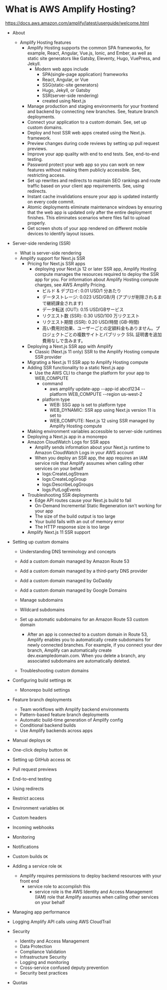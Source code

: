 
# What is AWS Amplify Hosting?

https://docs.aws.amazon.com/amplify/latest/userguide/welcome.html

- About
  - Amplify Hosting features
    - Amplify Hosting supports the common SPA frameworks, for example, React, Angular, Vue.js, Ionic, and Ember, as well as static site generators like Gatsby, Eleventy, Hugo, VuePress, and Jekyll.
        - Modern web apps include
            - SPA(single-page application) frameworks
            - React, Angular, or Vue
            - SSG(static-site generators)
            - Hugo, Jekyll, or Gatsby
            - SSR(server-side rendering)
            - created using Next.js
    - Manage production and staging environments for your frontend and backend by connecting new branches. See, feature branch deployments.
    - Connect your application to a custom domain. See, set up custom domains.
    - Deploy and host SSR web apps created using the Next.js. framework.
    - Preview changes during code reviews by setting up pull request previews.
    - Improve your app quality with end to end tests. See, end-to-end testing.
    - Password protect your web app so you can work on new features without making them publicly accessible. See, restricting access.
    - Set up rewrites and redirects to maintain SEO rankings and route traffic based on your client app requirements. See, using redirects.
    - Instant cache invalidations ensure your app is updated instantly on every code commit.
    - Atomic deployments eliminate maintenance windows by ensuring that the web app is updated only after the entire deployment finishes. This eliminates scenarios where files fail to upload properly.
    - Get screen shots of your app rendered on different mobile devices to identify layout issues.

- Server-side rendering (SSR)
  - What is server-side rendering
  - Amplify support for Next.js SSR
    - Pricing for Next.js SSR apps
      - deploying your Next.js 12 or later SSR app, Amplify Hosting compute manages the resources required to deploy the SSR app for you. For information about Amplify Hosting compute charges, see AWS Amplify Pricing.
        - ビルド & デプロイ: 0.01 USD/1 分あたり
        - データストレージ: 0.023 USD/GB/月 (アプリが削除されるまで継続課金されます)
        - データ転送 (OUT): 0.15 USD/GBサービス
        - リクエスト数 (SSR): 0.30 USD/100 万リクエスト
        - リクエスト期間 (SSR): 0.20 USD/時間 (GB-時間)
        - 高い費用対効果、ユーザーごとの定額料金もありません。プロジェクトごとの複数サイトとパブリック SSL 証明書を追加費用なしで含みます。
    - Deploying a Next.js SSR app with Amplify
      - Classic (Next.js 11 only) SSR to the Amplify Hosting compute SSR provider
    - Migrating a Next.js 11 SSR app to Amplify Hosting compute
    - Adding SSR functionality to a static Next.js app
      - Use the AWS CLI to change the platform for your app to WEB_COMPUTE
        - command
          - aws amplify update-app --app-id abcd1234 --platform WEB_COMPUTE --region us-west-2
        - platform type
            - WEB: SSG app is set to platform type
            - WEB_DYNAMIC: SSR app using Next.js version 11 is set to 
            - WEB_COMPUTE: Next.js 12 using SSR managed by Amplify Hosting compute
    - Making environment variables accessible to server-side runtimes
    - Deploying a Next.js app in a monorepo
    - Amazon CloudWatch Logs for SSR apps
      - Amplify sends information about your Next.js runtime to Amazon CloudWatch Logs in your AWS account
      - When you deploy an SSR app, the app requires an IAM service role that Amplify assumes when calling other services on your behalf
        - logs:CreateLogStream
        - logs:CreateLogGroup
        - logs:DescribeLogGroups
        - logs:PutLogEvents
    - Troubleshooting SSR deployments
      - Edge API routes cause your Next.js build to fail
      - On-Demand Incremental Static Regeneration isn't working for your app
      - The size of the build output is too large
      - Your build fails with an out of memory error
      - The HTTP response size is too large
    - Amplify Next.js 11 SSR support

- Setting up custom domains
  - Understanding DNS terminology and concepts
  - Add a custom domain managed by Amazon Route 53
  - Add a custom domain managed by a third-party DNS provider
  - Add a custom domain managed by GoDaddy
  - Add a custom domain managed by Google Domains
  - Manage subdomains
  - Wildcard subdomains
  - Set up automatic subdomains for an Amazon Route 53 custom domain
    - After an app is connected to a custom domain in Route 53, Amplify enables you to automatically create subdomains for newly connected branches. For example, if you connect your dev branch, Amplify can automatically create dev.exampledomain.com. When you delete a branch, any associated subdomains are automatically deleted.


  - Troubleshooting custom domains

- Configuring build settings `OK`
  - Monorepo build settings

- Feature branch deployments
  - Team workflows with Amplify backend environments
  - Pattern-based feature branch deployments
  - Automatic build-time generation of Amplify config
  - Conditional backend builds
  - Use Amplify backends across apps

- Manual deploys `OK`

- One-click deploy button `OK`

- Setting up GitHub access `OK`

- Pull request previews

- End-to-end testing

- Using redirects

- Restrict access

- Environment variables `OK`

- Custom headers

- Incoming webhooks

- Monitoring

- Notifications

- Custom builds `OK`

- Adding a service role `OK`
  - Amplify requires permissions to deploy backend resources with your front end
    - service role to accomplish this
      - service role is the AWS Identity and Access Management (IAM) role that Amplify assumes when calling other services on your behalf
- Managing app performance

- Logging Amplify API calls using AWS CloudTrail

- Security
  - Identity and Access Management
  - Data Protection
  - Compliance Validation
  - Infrastructure Security
  - Logging and monitoring
  - Cross-service confused deputy prevention
  - Security best practices
- Quotas
